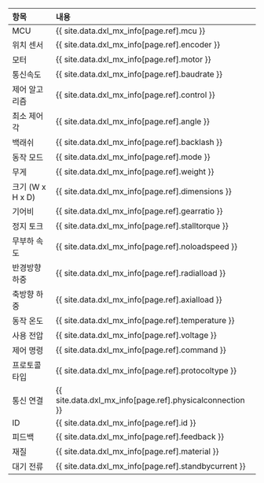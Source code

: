 
| 항목             | 내용                                                    |
|:-----------------|:--------------------------------------------------------|
| MCU              | {{ site.data.dxl_mx_info[page.ref].mcu }}                |
| 위치 센서        | {{ site.data.dxl_mx_info[page.ref].encoder }}            |
| 모터             | {{ site.data.dxl_mx_info[page.ref].motor }}              |
| 통신속도         | {{ site.data.dxl_mx_info[page.ref].baudrate }}           |
| 제어 알고리즘    | {{ site.data.dxl_mx_info[page.ref].control }}            |
| 최소 제어각      | {{ site.data.dxl_mx_info[page.ref].angle }}              |
| 백래쉬           | {{ site.data.dxl_mx_info[page.ref].backlash }}           |
| 동작 모드        | {{ site.data.dxl_mx_info[page.ref].mode }}               |
| 무게             | {{ site.data.dxl_mx_info[page.ref].weight }}             |
| 크기 (W x H x D) | {{ site.data.dxl_mx_info[page.ref].dimensions }}         |
| 기어비           | {{ site.data.dxl_mx_info[page.ref].gearratio }}          |
| 정지 토크        | {{ site.data.dxl_mx_info[page.ref].stalltorque }}        |
| 무부하 속도      | {{ site.data.dxl_mx_info[page.ref].noloadspeed }}        |
| 반경방향 하중    | {{ site.data.dxl_mx_info[page.ref].radialload }}         |
| 축방향 하중      | {{ site.data.dxl_mx_info[page.ref].axialload }}          |
| 동작 온도        | {{ site.data.dxl_mx_info[page.ref].temperature }}        |
| 사용 전압        | {{ site.data.dxl_mx_info[page.ref].voltage }}            |
| 제어 명령        | {{ site.data.dxl_mx_info[page.ref].command }}            |
| 프로토콜 타입    | {{ site.data.dxl_mx_info[page.ref].protocoltype }}       |
| 통신 연결        | {{ site.data.dxl_mx_info[page.ref].physicalconnection }} |
| ID               | {{ site.data.dxl_mx_info[page.ref].id }}                 |
| 피드백           | {{ site.data.dxl_mx_info[page.ref].feedback }}           |
| 재질             | {{ site.data.dxl_mx_info[page.ref].material }}           |
| 대기 전류        | {{ site.data.dxl_mx_info[page.ref].standbycurrent }}     |
